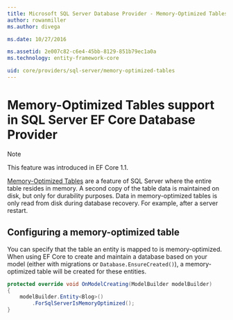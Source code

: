 ```yaml
---
title: Microsoft SQL Server Database Provider - Memory-Optimized Tables - EF Core
author: rowanmiller
ms.author: divega

ms.date: 10/27/2016

ms.assetid: 2e007c82-c6e4-45bb-8129-851b79ec1a0a
ms.technology: entity-framework-core

uid: core/providers/sql-server/memory-optimized-tables
---
```


# Memory-Optimized Tables support in SQL Server EF Core Database Provider

> [!NOTE]  
>
> This feature was introduced in EF Core 1.1.

[Memory-Optimized Tables](https://msdn.microsoft.com/en-us/library/dn133165.aspx) are a feature of SQL Server where the entire table resides in memory. A second copy of the table data is maintained on disk, but only for durability purposes. Data in memory-optimized tables is only read from disk during database recovery. For example, after a server restart.

## Configuring a memory-optimized table

You can specify that the table an entity is mapped to is memory-optimized. When using EF Core to create and maintain a database based on your model (either with migrations or `Database.EnsureCreated()`), a memory-optimized table will be created for these entities.

``` csharp
protected override void OnModelCreating(ModelBuilder modelBuilder)
{
    modelBuilder.Entity<Blog>()
        .ForSqlServerIsMemoryOptimized();
}
```
